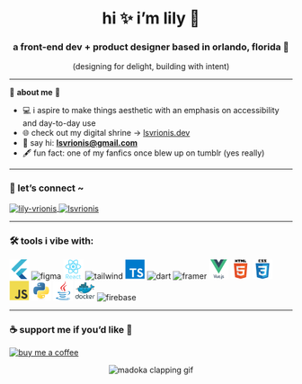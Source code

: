 <h1 align="center">hi ✨ i’m lily 🐇</h1>
<h3 align="center">a front-end dev + product designer based in orlando, florida 🌴</h3>

<p align="center">(designing for delight, building with intent)</p>

---

🌸 **about me** 🌸  
- 💻 i aspire to make things aesthetic with an emphasis on accessibility and day-to-day use
- 🌐 check out my digital shrine → [lsvrionis.dev](https://www.lsvrionis.dev/)  
- 📮 say hi: **lsvrionis@gmail.com**  
- 🖋️ fun fact: one of my fanfics once blew up on tumblr (yes really)  

---

<h3 align="left">🌈 let’s connect ~</h3>
<p align="left">
  <a href="https://linkedin.com/in/lily-vrionis" target="_blank">
    <img align="center" src="https://raw.githubusercontent.com/rahuldkjain/github-profile-readme-generator/master/src/images/icons/Social/linked-in-alt.svg" alt="lily-vrionis" height="30" width="40" />
  </a>
  <a href="https://instagram.com/lsvrionis" target="_blank">
    <img align="center" src="https://raw.githubusercontent.com/rahuldkjain/github-profile-readme-generator/master/src/images/icons/Social/instagram.svg" alt="lsvrionis" height="30" width="40" />
  </a>
</p>

---

<h3 align="left">🛠️ tools i vibe with:</h3>
<p align="left">
  <!-- example format -->
  <img src="https://raw.githubusercontent.com/devicons/devicon/master/icons/flutter/flutter-original.svg" alt="flutter" width="35" height="35" />
  <img src="https://www.vectorlogo.zone/logos/figma/figma-icon.svg" alt="figma" width="35" height="35"/>
  <img src="https://raw.githubusercontent.com/devicons/devicon/master/icons/react/react-original-wordmark.svg" alt="react" width="35" height="35"/>
  <img src="https://www.vectorlogo.zone/logos/tailwindcss/tailwindcss-icon.svg" alt="tailwind" width="35" height="35"/>
  <img src="https://raw.githubusercontent.com/devicons/devicon/master/icons/typescript/typescript-original.svg" alt="typescript" width="35" height="35"/>
  <img src="https://www.vectorlogo.zone/logos/dartlang/dartlang-icon.svg" alt="dart" width="35" height="35"/>
  <img src="https://www.vectorlogo.zone/logos/framer/framer-icon.svg" alt="framer" width="35" height="35"/>
  <img src="https://raw.githubusercontent.com/devicons/devicon/master/icons/vuejs/vuejs-original-wordmark.svg" alt="vue" width="35" height="35"/>
  <img src="https://raw.githubusercontent.com/devicons/devicon/master/icons/html5/html5-original-wordmark.svg" alt="html" width="35" height="35"/>
  <img src="https://raw.githubusercontent.com/devicons/devicon/master/icons/css3/css3-original-wordmark.svg" alt="css" width="35" height="35"/>
  <img src="https://raw.githubusercontent.com/devicons/devicon/master/icons/javascript/javascript-original.svg" alt="js" width="35" height="35"/>
  <img src="https://raw.githubusercontent.com/devicons/devicon/master/icons/python/python-original.svg" alt="python" width="35" height="35"/>
  <img src="https://raw.githubusercontent.com/devicons/devicon/master/icons/java/java-original.svg" alt="java" width="35" height="35"/>
  <img src="https://raw.githubusercontent.com/devicons/devicon/master/icons/docker/docker-original-wordmark.svg" alt="docker" width="35" height="35"/>
  <img src="https://www.vectorlogo.zone/logos/firebase/firebase-icon.svg" alt="firebase" width="35" height="35"/>
</p>

---

<h3 align="left">☕ support me if you’d like 🖤</h3>
<p>
  <a href="https://ko-fi.com/lsvrionis">
    <img src="https://cdn.ko-fi.com/cdn/kofi3.png?v=3" height="45" alt="buy me a coffee" />
  </a>
</p>


<p align="center">
  <img src="https://static.wikia.nocookie.net/soundeffects/images/1/1c/Madoka_Gif_1.gif/revision/latest/scale-to-width-down/1000?cb=20190422023749" alt="madoka clapping gif" width="600"/>
</p>

<!--
**lsvrionis/lsvrionis** is a ✨ _special_ ✨ repository because its `README.md` (this file) appears on your GitHub profile.

Here are some ideas to get you started:

- 🔭 I’m currently working on ...
- 🌱 I’m currently learning ...
- 👯 I’m looking to collaborate on ...
- 🤔 I’m looking for help with ...
- 💬 Ask me about ...
- 📫 How to reach me: ...
- 😄 Pronouns: ...
- ⚡ Fun fact: ...
-->
